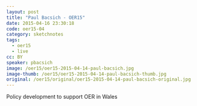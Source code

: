 ```yaml
---
layout: post
title: "Paul Bacsich - OER15"
date: 2015-04-16 23:30:18
code: oer15-04
category: sketchnotes
tags:
  - oer15
  - live
cc: BY
speaker: pbacsich
image: /oer15/oer15-2015-04-14-paul-bacsich.jpg
image-thumb: /oer15/oer15-2015-04-14-paul-bacsich-thumb.jpg
original: /oer15/original/oer15-2015-04-14-paul-bacsich-original.jpg
---
```


Policy development to support OER in Wales
